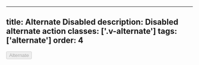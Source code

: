 <!--
 *              Copyright (c) 2025 Visa, Inc.
 *
 * Licensed under the Apache License, Version 2.0 (the "License");
 * you may not use this file except in compliance with the License.
 * You may obtain a copy of the License at
 *
 *         http://www.apache.org/licenses/LICENSE-2.0
 *
 * Unless required by applicable law or agreed to in writing, software
 * distributed under the License is distributed on an "AS IS" BASIS,
 * WITHOUT WARRANTIES OR CONDITIONS OF ANY KIND, either express or implied.
 * See the License for the specific language governing permissions and
 * limitations under the License.
 *
 -->
---
title: Alternate Disabled 
description: Disabled alternate action 
classes: ['.v-alternate']
tags: ['alternate']
order: 4
---

<div class="v-surface v-alternate" style="padding: var(--size-responsive-16); ">
  <button class="v-action" disabled="" type="button">
    Alternate
  </button>
</div>
